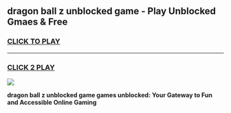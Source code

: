 
## dragon ball z unblocked game - Play Unblocked Gmaes & Free
<h3>
<a href="https://news.freeplayer.one?title=dragon_ball_z_unblocked_game&ref=23F">CLICK TO PLAY</a></h3>
<hr>

<h3>
<a href="https://news.freeplayer.one?title=dragon_ball_z_unblocked_game&ref=23F">CLICK 2 PLAY</a>
  
</h3>

<a href="https://news.freeplayer.one?title=dragon_ball_z_unblocked_game&ref=23F/"><img src="https://clearcache.store/games.png"></a>


**dragon ball z unblocked game games unblocked: Your Gateway to Fun and Accessible Online Gaming**
